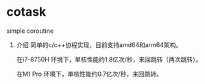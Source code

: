 # cotask
simple coroutine

1.  介绍
    简单的c/c++协程实现，目前支持amd64和arm64架构。

    在i7-8750H 环境下，单核性能约1.8亿次/秒，来回跳转（两次跳转）。

    在M1 Pro   环境下，单核性能约0.7亿次/秒，来回跳转。
